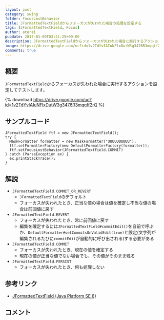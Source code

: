 ```yaml
---
layout: post
category: swing
folder: FocusLostBehavior
title: JFormattedTextFieldからフォーカスが失われた場合の処理を設定する
tags: [JFormattedTextField, Focus]
author: aterai
pubdate: 2017-01-09T03:41:25+09:00
description: JFormattedTextFieldからフォーカスが失われた場合に実行するアクションを設定してテストします。
image: https://drive.google.com/uc?id=1v2TdYvIAIuNFlxDutW3g3476R3mqqff2rQ
comments: true
---
```

## 概要
`JFormattedTextField`からフォーカスが失われた場合に実行するアクションを設定してテストします。

{% download https://drive.google.com/uc?id=1v2TdYvIAIuNFlxDutW3g3476R3mqqff2rQ %}

## サンプルコード
<pre class="prettyprint"><code>JFormattedTextField ftf = new JFormattedTextField();
try {
  MaskFormatter formatter = new MaskFormatter("UUUUUUUUUU");
  ftf.setFormatterFactory(new DefaultFormatterFactory(formatter));
  ftf.setFocusLostBehavior(JFormattedTextField.COMMIT)
} catch (ParseException ex) {
  ex.printStackTrace();
}
</code></pre>

## 解説
- `JFormattedTextField.COMMIT_OR_REVERT`
    - `JFormattedTextField`のデフォルト
    - フォーカスが失われたとき、正当な値の場合は値を確定し不当な値の場合は前回値に戻す
- `JFormattedTextField.REVERT`
    - フォーカスが失われたとき、常に前回値に戻す
    - 編集を確定するには`JFormattedTextField#commitEdit()`を自前で呼ぶか、`DefaultFormatter#setCommitsOnValidEdit(true)`と設定(文字列が編集されるたびに`commitEdit`が自動的に呼び出される)する必要がある
- `JFormattedTextField.COMMIT`
    - フォーカスが失われたとき、現在の値を確定する
    - 現在の値が正当な値でない場合でも、その値がそのまま残る
- `JFormattedTextField.PERSIST`
    - フォーカスが失われたとき、何も処理しない

<!-- dummy comment line for breaking list -->

## 参考リンク
- [JFormattedTextField (Java Platform SE 8)](https://docs.oracle.com/javase/jp/8/docs/api/javax/swing/JFormattedTextField.html)

<!-- dummy comment line for breaking list -->

## コメント
